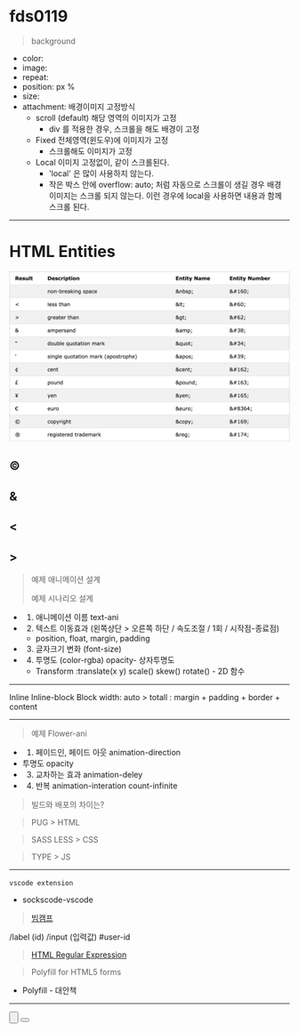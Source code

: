 # fds0119
> background

- color:
- image:
- repeat:
- position: px % 
- size: 
- attachment: 배경이미지 고정방식
  - scroll (default) 해당 영역의 이미지가 고정
    - div 를 적용한 경우, 스크롤을 해도 배경이 고정
  - Fixed 전체영역(윈도우)에 이미지가 고정
    - 스크롤해도 이미지가 고정
  - Local 이미지 고정없이, 같이 스크롤된다.
    - 'local' 은 많이 사용하지 않는다. 
    - 작은 박스 안에 overflow: auto; 처럼 자동으로 스크롤이 생길 경우 배경 이미지는 스크롤 되지 않는다. 이런 경우에 local을 사용하면 내용과 함께 스크롤 된다.

---
# HTML Entities

![HTML Entities](https://github.com/7732-18-5/TIL/blob/master/html-entities.png)

## &copy;
## &amp;
## &lt; 

## &gt; 

> 예제 애니메이션 설계 
>
> 예제 시나리오 설계

- 1. 애니메이션 이름 text-ani

- 2. 텍스트 이동효과 (왼쪽상단 > 오른쪽 하단 / 속도조절 / 1회 / 시작점-종료점)

  - position, float, margin, padding 

- 3. 글자크기 변화 (font-size)

- 4. 투명도 (color-rgba) opacity- 상자투명도

  - Transform :translate(x y) scale() skew() rotate() - 2D 함수

---
<!-- Visual Inspector -->
Inline Inline-block Block
width: auto > totall : margin + padding + border + content

---

> 예제 Flower-ani

- 1. 페이드인, 페이드 아웃 animation-direction
- 투명도 opacity
- 3. 교차하는 효과 animation-deley
- 4. 반복 animation-interation count-infinite

> 빌드와 배포의 차이는?

> PUG > HTML

> SASS LESS > CSS

> TYPE > JS

<!-- 최신 개발 트렌드는 배포 할 때 작업은 최신 프로그램으로 하고, 구현은 HTML CSS JS 로 빌드한다. -->

---
`vscode extension`

- sockscode-vscode

> [빔캠프](https://www.youtube.com/channel/UCvx57s_ZBt5VG4fvlStiq2g/videos)

/label (id) 
/input (입력값) #user-id

> [HTML Regular Expression](https://opentutorials.org/course/909/5142)

> Polyfill for HTML5 forms
- Polyfill - 대안책

---
<label for="id">

<label form="form.id">

<input type="submit" value="" src="">
<button type sumit></button>
